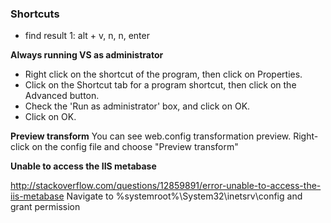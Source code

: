 ### Shortcuts

* find result 1: alt + v, n, n, enter

**Always running VS as administrator**

* Right click on the shortcut of the program, then click on Properties.
* Click on the Shortcut tab for a program shortcut, then click on the Advanced button.
* Check the 'Run as administrator' box, and click on OK.
* Click on OK.

**Preview transform**
You can see web.config transformation preview. Right-click on the config file and choose "Preview transform"

**Unable to access the IIS metabase**

http://stackoverflow.com/questions/12859891/error-unable-to-access-the-iis-metabase
Navigate to %systemroot%\System32\inetsrv\config and grant permission
